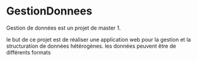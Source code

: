 # GestionDonnees
Gestion de données est un projet de master 1.

le but de ce projet est de réaliser une application web pour la gestion et la structuration de données hétérogènes.
les données peuvent être de différents formats